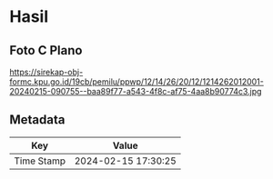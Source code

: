 # Hasil

## Foto C Plano

https://sirekap-obj-formc.kpu.go.id/19cb/pemilu/ppwp/12/14/26/20/12/1214262012001-20240215-090755--baa89f77-a543-4f8c-af75-4aa8b90774c3.jpg


## Metadata

| Key        | Value               |
| ---------- | ------------------- |
| Time Stamp | 2024-02-15 17:30:25 |




